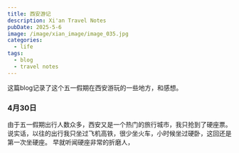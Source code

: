 ```yaml
---
title: 西安游记 
description: Xi'an Travel Notes
pubDate: 2025-5-6
image: /image/xian_image/image_035.jpg
categories:
  - life
tags:
  - blog
  - travel notes
---
```

这篇blog记录了这个五一假期在西安游玩的一些地方，和感想。

### 4月30日

由于五一假期出行人数众多，西安又是一个热门的旅行城市，我只抢到了硬座票。说实话，以往的出行我只坐过飞机高铁，很少坐火车，小时候坐过硬卧，这回还是第一次坐硬座。
早就听闻硬座非常的折磨人，